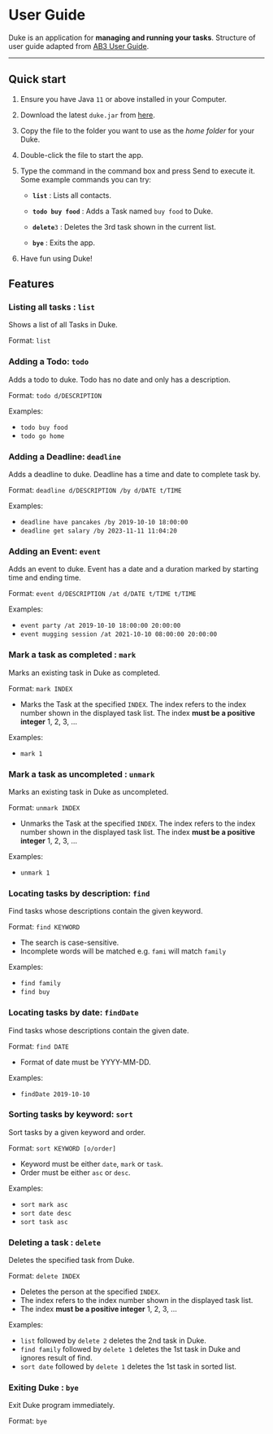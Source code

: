# User Guide
Duke is an application for **managing and running your tasks**. Structure of user guide adapted from [AB3 User Guide](https://github.com/se-edu/addressbook-level3/blob/master/docs/UserGuide.md).

--------------------------------------------------------------------------------------------------------------------

## Quick start

1. Ensure you have Java `11` or above installed in your Computer.

2. Download the latest `duke.jar` from [here](https://github.com/lawwm/ip/releases).

3. Copy the file to the folder you want to use as the _home folder_ for your Duke.

4. Double-click the file to start the app.

5. Type the command in the command box and press Send to execute it. 
      Some example commands you can try:

    * **`list`** : Lists all contacts.

    * **`todo buy food`** : Adds a Task named `buy food` to Duke.

    * **`delete`**`3` : Deletes the 3rd task shown in the current list.

    * **`bye`** : Exits the app.

6. Have fun using Duke!


## Features 

### Listing all tasks : `list`

Shows a list of all Tasks in Duke.

Format: `list`

### Adding a Todo: `todo`

Adds a todo to duke. Todo has no date and only has a description.

Format: `todo d/DESCRIPTION`

Examples:
* `todo buy food`
* `todo go home`

### Adding a Deadline: `deadline`

Adds a deadline to duke. Deadline has a time and date to complete task by.

Format: `deadline d/DESCRIPTION /by d/DATE t/TIME`

Examples:
* `deadline have pancakes /by 2019-10-10 18:00:00`
* `deadline get salary /by 2023-11-11 11:04:20`

### Adding an Event: `event`

Adds an event to duke. Event has a date and a duration marked by starting time and ending time.

Format: `event d/DESCRIPTION /at d/DATE t/TIME t/TIME`

Examples:
* `event party /at 2019-10-10 18:00:00 20:00:00`
* `event mugging session /at 2021-10-10 08:00:00 20:00:00`

### Mark a task as completed : `mark`

Marks an existing task in Duke as completed.

Format: `mark INDEX`

* Marks the Task at the specified `INDEX`. The index refers to the index number shown in the displayed task list. The index **must be a positive integer** 1, 2, 3, …​

Examples:
* `mark 1`

### Mark a task as uncompleted : `unmark`

Marks an existing task in Duke as uncompleted.

Format: `unmark INDEX`

* Unmarks the Task at the specified `INDEX`. The index refers to the index number shown in the displayed task list. The index **must be a positive integer** 1, 2, 3, …​

Examples:
* `unmark 1`


### Locating tasks by description: `find`

Find tasks whose descriptions contain the given keyword.

Format: `find KEYWORD`

* The search is case-sensitive.
* Incomplete words will be matched e.g. `fami` will match `family`

Examples:
* `find family` 
* `find buy` 


### Locating tasks by date: `findDate`

Find tasks whose descriptions contain the given date.

Format: `find DATE`

* Format of date must be YYYY-MM-DD.

Examples:
* `findDate 2019-10-10`

### Sorting tasks by keyword: `sort`

Sort tasks by a given keyword and order.

Format: `sort KEYWORD [o/order] `

* Keyword must be either `date`, `mark` or `task`.
* Order must be either `asc` or `desc`.

Examples:
* `sort mark asc`
* `sort date desc`
* `sort task asc`

### Deleting a task : `delete`

Deletes the specified task from Duke.

Format: `delete INDEX`

* Deletes the person at the specified `INDEX`.
* The index refers to the index number shown in the displayed task list.
* The index **must be a positive integer** 1, 2, 3, …​

Examples:
* `list` followed by `delete 2` deletes the 2nd task in Duke.
* `find family` followed by `delete 1` deletes the 1st task in Duke and ignores result of find.
* `sort date` followed by `delete 1` deletes the 1st task in sorted list.

### Exiting Duke : `bye`

Exit Duke program immediately.

Format: `bye`